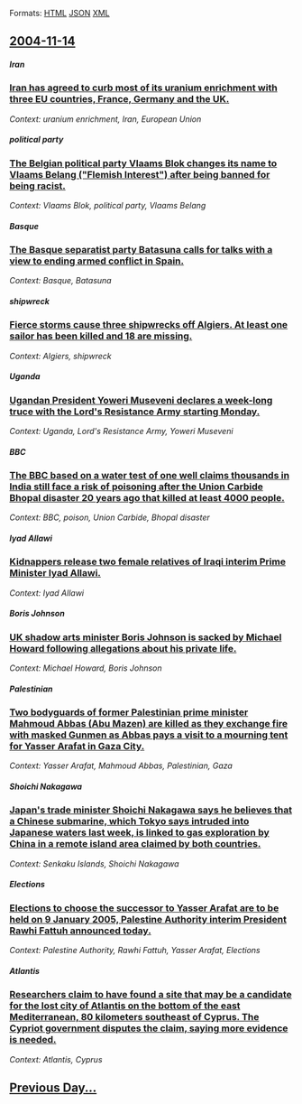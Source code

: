 
Formats: [HTML](2004/11/14/index.html)  [JSON](2004/11/14/index.json)  [XML](2004/11/14/index.xml)  

## [2004-11-14](/news/2004/11/14/index.md)

##### Iran
### [ Iran has agreed to curb most of its uranium enrichment with three EU countries, France, Germany and the UK. ](/news/2004/11/14/iran-has-agreed-to-curb-most-of-its-uranium-enrichment-with-three-eu-countries-france-germany-and-the-uk.md)
_Context: uranium enrichment, Iran, European Union_

##### political party
### [ The Belgian political party Vlaams Blok changes its name to Vlaams Belang ("Flemish Interest") after being banned for being racist. ](/news/2004/11/14/the-belgian-political-party-vlaams-blok-changes-its-name-to-vlaams-belang-flemish-interest-after-being-banned-for-being-racist.md)
_Context: Vlaams Blok, political party, Vlaams Belang_

##### Basque
### [ The Basque separatist party Batasuna calls for talks with a view to ending armed conflict in Spain. ](/news/2004/11/14/the-basque-separatist-party-batasuna-calls-for-talks-with-a-view-to-ending-armed-conflict-in-spain.md)
_Context: Basque, Batasuna_

##### shipwreck
### [ Fierce storms cause three shipwrecks off Algiers. At least one sailor has been killed and 18 are missing. ](/news/2004/11/14/fierce-storms-cause-three-shipwrecks-off-algiers-at-least-one-sailor-has-been-killed-and-18-are-missing.md)
_Context: Algiers, shipwreck_

##### Uganda
### [ Ugandan President Yoweri Museveni declares a week-long truce with the Lord's Resistance Army starting Monday. ](/news/2004/11/14/ugandan-president-yoweri-museveni-declares-a-week-long-truce-with-the-lord-s-resistance-army-starting-monday.md)
_Context: Uganda, Lord's Resistance Army, Yoweri Museveni_

##### BBC
### [ The BBC based on a water test of one well claims thousands in India still face a risk of poisoning after the Union Carbide Bhopal disaster 20 years ago that killed at least 4000 people. ](/news/2004/11/14/the-bbc-based-on-a-water-test-of-one-well-claims-thousands-in-india-still-face-a-risk-of-poisoning-after-the-union-carbide-bhopal-disaster.md)
_Context: BBC, poison, Union Carbide, Bhopal disaster_

##### Iyad Allawi
### [ Kidnappers release two female relatives of Iraqi interim Prime Minister Iyad Allawi. ](/news/2004/11/14/kidnappers-release-two-female-relatives-of-iraqi-interim-prime-minister-iyad-allawi.md)
_Context: Iyad Allawi_

##### Boris Johnson
### [ UK shadow arts minister Boris Johnson is sacked by Michael Howard following allegations about his private life. ](/news/2004/11/14/uk-shadow-arts-minister-boris-johnson-is-sacked-by-michael-howard-following-allegations-about-his-private-life.md)
_Context: Michael Howard, Boris Johnson_

##### Palestinian
### [ Two bodyguards of former Palestinian prime minister Mahmoud Abbas (Abu Mazen) are killed as they exchange fire with masked Gunmen as Abbas pays a visit to a mourning tent for Yasser Arafat in Gaza City. ](/news/2004/11/14/two-bodyguards-of-former-palestinian-prime-minister-mahmoud-abbas-abu-mazen-are-killed-as-they-exchange-fire-with-masked-gunmen-as-abbas.md)
_Context: Yasser Arafat, Mahmoud Abbas, Palestinian, Gaza_

##### Shoichi Nakagawa
### [ Japan's trade minister Shoichi Nakagawa says he believes that a Chinese submarine, which Tokyo says intruded into Japanese waters last week, is linked to gas exploration by China in a remote island area claimed by both countries. ](/news/2004/11/14/japan-s-trade-minister-shoichi-nakagawa-says-he-believes-that-a-chinese-submarine-which-tokyo-says-intruded-into-japanese-waters-last-week.md)
_Context: Senkaku Islands, Shoichi Nakagawa_

##### Elections
### [ Elections to choose the successor to Yasser Arafat are to be held on 9 January 2005, Palestine Authority interim President Rawhi Fattuh announced today. ](/news/2004/11/14/elections-to-choose-the-successor-to-yasser-arafat-are-to-be-held-on-9-january-2005-palestine-authority-interim-president-rawhi-fattuh-ann.md)
_Context: Palestine Authority, Rawhi Fattuh, Yasser Arafat, Elections_

##### Atlantis
### [ Researchers claim to have found a site that may be a candidate for the lost city of Atlantis on the bottom of the east Mediterranean, 80 kilometers southeast of Cyprus. The Cypriot government disputes the claim, saying more evidence is needed. ](/news/2004/11/14/researchers-claim-to-have-found-a-site-that-may-be-a-candidate-for-the-lost-city-of-atlantis-on-the-bottom-of-the-east-mediterranean-80-ki.md)
_Context: Atlantis, Cyprus_

## [Previous Day...](/news/2004/11/13/index.md)

